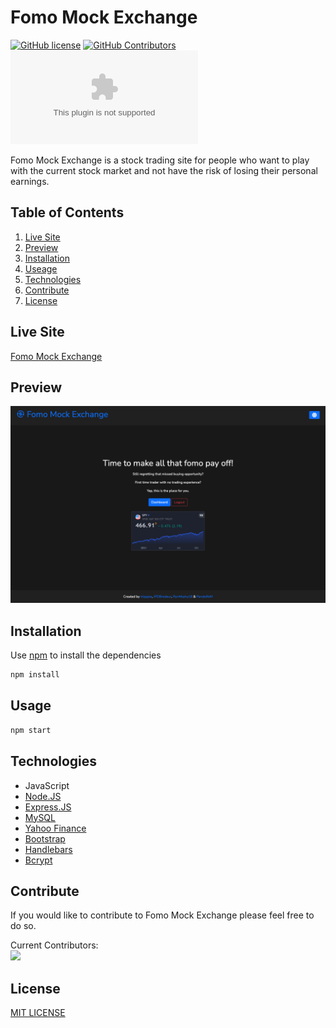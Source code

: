 # Fomo Mock Exchange

[![GitHub license](https://img.shields.io/badge/License-MIT-blue.svg)](https://github.com/RynMrphy18/fomo-mock-exchange/blob/main/LICENSE)
[![GitHub Contributors](https://img.shields.io/github/contributors/RynMrphy18/fomo-mock-exchange)](https://github.com/RynMrphy18/fomo-mock-exchange/graphs/contributors)
[![Website](https://img.shields.io/website-up-down-green-red/https/agile-escarpment-74741.herokuapp.com)](https://agile-escarpment-74741.herokuapp.com/)


Fomo Mock Exchange is a stock trading site for people who want to play with the current stock market and not have the risk of losing their personal earnings.

## Table of Contents

1. [Live Site](#liveSite)
2. [Preview](#sitePreview)
3. [Installation](#install)
4. [Useage](#use)
5. [Technologies](#tech)
6. [Contribute](#contribute)
7. [License](#license)

## Live Site <a id="liveSite"></a>
[Fomo Mock Exchange](https://agile-escarpment-74741.herokuapp.com/)
## Preview <a id="sitePreview"></a>
[![Fomo Mock Exchange Preview](./public/images/preview.png)](https://agile-escarpment-74741.herokuapp.com/)
## Installation <a id="install"></a>

Use [npm](https://www.npmjs.com/) to install the dependencies

```bash
npm install
```

## Usage <a id="use"></a>

```bash
npm start
```

## Technologies <a id="tech"></a>

- JavaScript
- [Node.JS](https://nodejs.org/)
- [Express.JS](http://expressjs.com/)
- [MySQL](https://www.mysql.com/)
- [Yahoo Finance](https://finance.yahoo.com/)
- [Bootstrap](https://getbootstrap.com/)
- [Handlebars](https://handlebarsjs.com/)
- [Bcrypt](https://www.npmjs.com/package/bcrypt)
## Contribute <a id="contribute"></a>

If you would like to contribute to Fomo Mock Exchange please feel free to do so.

Current Contributors:<br/>
<a href="https://github.com/RynMrphy18/fomo-mock-exchange/graphs/contributors">
  <img src="https://contrib.rocks/image?repo=RynMrphy18/fomo-mock-exchange" />
</a>

## License <a id="license"></a>

[MIT LICENSE](./LICENSE)
